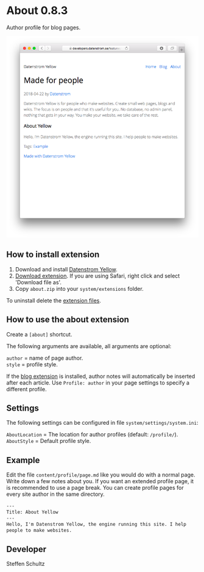 About 0.8.3
===========
Author profile for blog pages. 

<p align="center"><img src="about-screenshot.png?raw=true" alt="Screenshot"></p>

## How to install extension

1. Download and install [Datenstrom Yellow](https://github.com/datenstrom/yellow/).
2. [Download extension](https://github.com/schulle4u/yellow-extensions-schulle4u/raw/master/zip/about.zip). If you are using Safari, right click and select 'Download file as'.
3. Copy `about.zip` into your `system/extensions` folder.

To uninstall delete the [extension files](extension.ini).

## How to use the about extension

Create a `[about]` shortcut. 

The following arguments are available, all arguments are optional:

`author` = name of page author.   
`style` = profile style. 

If the [blog extension](https://github.com/datenstrom/yellow-extensions/tree/master/features/blog) is installed, author notes will automatically be inserted after each article. Use `Profile: author` in your page settings to specify a different profile. 

## Settings

The following settings can be configured in file `system/settings/system.ini`:

`AboutLocation` = The location for author profiles (default: `/profile/`).   
`AboutStyle` = Default profile style. 

## Example

Edit the file `content/profile/page.md` like you would do with a normal page. Write down a few notes about you. If you want an extended profile page, it is recommended to use a page break. You can create profile pages for every site author in the same directory. 

```
---
Title: About Yellow
---
Hello, I'm Datenstrom Yellow, the engine running this site. I help people to make websites. 
```

## Developer

Steffen Schultz
